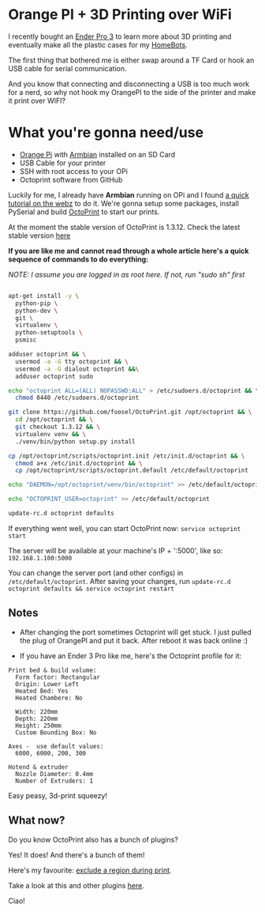 # Orange PI + 3D Printing over WiFi

I recently bought an [Ender Pro 3](https://www.aliexpress.com/item/32918302452.html?spm=a2g0s.9042311.0.0.5cb64c4dK88xrA) to learn more about 3D printing and eventually make all the plastic cases for my [HomeBots](https://github.com/homebots).

The first thing that bothered me is either swap around a TF Card or hook an USB cable for serial communication.

And you know that connecting and disconnecting a USB is too much work for a nerd, so why not hook my OrangePI to the side
of the printer and make it print over WIFI?

# What you're gonna need/use

- [Orange Pi](http://www.orangepi.org/orangepizero/) with [Armbian](https://www.armbian.com/orange-pi-pc/) installed on an SD Card
- USB Cable for your printer
- SSH with root access to your OPi
- Octoprint software from GitHub

Luckily for me, I already have **Armbian** running on OPi and I found [a quick tutorial on the webz](http://deloarts.com/en/3d-printing/octoprint-on-orange-pi-zero/) to do it.
We're gonna setup some packages, install PySerial and build [OctoPrint](https://octoprint.org/download/) to start our prints.

At the moment the stable version of OctoPrint is 1.3.12. Check the latest stable version [here](https://github.com/foosel/OctoPrint/releases)


**If you are like me and cannot read through a whole article here's a quick sequence of commands to do everything:**

_NOTE: I assume you are logged in as root here. If not, run "sudo sh" first_

```bash

apt-get install -y \
  python-pip \
  python-dev \
  git \
  virtualenv \
  python-setuptools \
  psmisc

adduser octoprint && \
  usermod -a -G tty octoprint && \
  usermod -a -G dialout octoprint &&\
  adduser octoprint sudo

echo "octoprint ALL=(ALL) NOPASSWD:ALL" > /etc/sudoers.d/octoprint && \
  chmod 0440 /etc/sudoers.d/octoprint

git clone https://github.com/foosel/OctoPrint.git /opt/octoprint && \
  cd /opt/octoprint && \
  git checkout 1.3.12 && \
  virtualenv venv && \
  ./venv/bin/python setup.py install

cp /opt/octoprint/scripts/octoprint.init /etc/init.d/octoprint && \
  chmod a+x /etc/init.d/octoprint && \
  cp /opt/octoprint/scripts/octoprint.default /etc/default/octoprint

echo "DAEMON=/opt/octoprint/venv/bin/octoprint" >> /etc/default/octoprint

echo "OCTOPRINT_USER=octoprint" >> /etc/default/octoprint

update-rc.d octoprint defaults
```

If everything went well, you can start OctoPrint now: `service octoprint start`

The server will be available at your machine's IP + ':5000', like so: `192.168.1.100:5000`

You can change the server port (and other configs) in `/etc/default/octoprint`. 
After saving your changes, run `update-rc.d octoprint defaults && service octoprint restart`

## Notes

- After changing the port sometimes Octoprint will get stuck. I just pulled the plug of OrangePI and put it back. 
After reboot it was back online :)

- If you have an Ender 3 Pro like me, here's the Octoprint profile for it:
```
Print bed & build volume:
  Form factor: Rectangular
  Origin: Lower Left
  Heated Bed: Yes
  Heated Chambere: No
  
  Width: 220mm
  Depth: 220mm
  Height: 250mm
  Custom Bounding Box: No
  
Axes -  use default values:
  6000, 6000, 200, 300

Hotend & extruder
  Nozzle Diameter: 0.4mm
  Number of Extruders: 1
```

Easy peasy, 3d-print squeezy!

## What now?

Do you know OctoPrint also has a bunch of plugins?

Yes! It does! And there's a bunch of them!

Here's my favourite: [exclude a region during print](https://plugins.octoprint.org/plugins/excluderegion/).

Take a look at this and other plugins [here](https://plugins.octoprint.org/by_date/).

Ciao!
